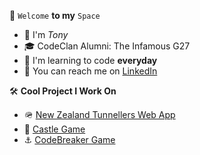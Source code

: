 🤖 ```Welcome``` **to my** ```Space```
- 👋 I'm *Tony*
- 🎓 CodeClan Alumni: The Infamous G27
- 🌱 I'm learning to code **everyday**
- 📮 You can reach me on [LinkedIn](https://www.linkedin.com/in/anthony-byledbal/)

🛠️ **Cool Project I Work On**
- 🪖 [New Zealand Tunnellers Web App](https://www.nztunnellers.com)
- 🏰 [Castle Game](https://github.com/PrinsWillem/castle_game_project)
- ⚓ [CodeBreaker Game](https://github.com/PrinsWillem/CodeBreaker)

